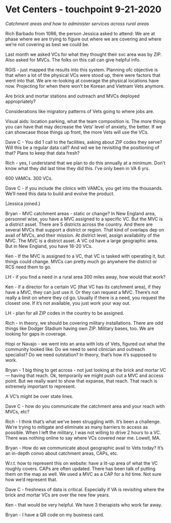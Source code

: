# Vet Centers - touchpoint 9-21-2020

*Catchment areas and how to administer services across rural areas*

Rich Barbado from 10R6, the person Jessica asked to attend: 
We are at phase where we are trying to figure out where we are covering and where we’re not covering as best we could be. 

Last month we asked VCs for what they thought their svc area was by ZIP. Also asked for MVCs. The folks on this call can give helpful info. 

RGIS - just mapped the results into this system. Planning ofc objective is that when a lot of the physical VCs were stood up, there were factors that went into that. We are re-looking at coverage the physical locations have now. Projecting for when there won’t be Korean and Vietnam Vets anymore. 

Are brick and mortar stations and outreach and MVCs deployed appropriately?

Considerations like migratory patterns of Vets going to where jobs are. 

Visual aids: location parking, what the team composition is. The more things you can have that may decrease the Vets’ level of anxiety, the better. If we can showcase those things up front, the more Vets will use the VCs. 

Dave C - You did 1 call to the facilities, asking about ZIP codes they serve? Will this be a regular data call? And wd we be revisiting the positioning of that? Plans to keep that data fresh? 

Rich - yes, I understand that we plan to do this annually at a minimum. Don’t know what they did last time they did this. I’ve only been in VA 6 yrs. 

600 VAMCs. 300 VCs. 

Dave C - if you include the clinics with VAMCs, you get into the thousands. We’ll need this data to build and evolve the product. 

[Jessica joined.}

Bryan - MVC catchment areas - static or change? In New England area, personnel wise, you have a MVC assigned to a specific VC. But the MVC is a district asset. There are 5 districts across the country. And there are several MVCs that support a district or region. That kind of overlaps dep on avail of MVCs, and their mission. At district level, assign availability of the MVC. The MVC is a district asset. A VC cd have a large geographic area. But in New England, you have 18-20 VCs. 

Ken - If the MVC is assigned to a VC, that VC is tasked with operating it, but things could change. MVCs can pretty much go anywhere the district or RCS need them to go.

LH - if you find a need in a rural area 300 miles away, how would that work?

Ken - if a director for a certain VC (that VC has its catchment area), if they have a MVC, they can just use it. Or they can request a MVC. There’s not really a limit on where they cd go. Usually if there is a need, you request the closest one. If it’s not available, you just work your way out. 

LH - plan for all ZIP codes in the country to be assigned. 

Rich - in theory, we should be covering military installations. There are odd things like Dodger Stadium having own ZIP. Military bases, too. We are looking for gaps in coverage. 

Hopi or Navajo - we went into an area with lots of Vets, figured out what the community looked like. Do we need to send clinician and outreach specialist? Do we need outstation? In theory, that’s how it’s supposed to work. 

Bryan - 1 big thing to get across - not just looking at the brick and mortar VC — having that reach. Ok, temporarily we might push out a MVC and access point. But we really want to show that expanse, that reach. That reach is extremely important to represent. 

A VC’s might be over state lines. 

Dave C - how do you communicate the catchment area and your reach with MVCs, etc? 

Rich - I think that’s what we’ve been struggling with. It’s been a challenge. We’re trying to mitigate and eliminate as many barriers to access as possible. When I left the military, I was not willing to drive 2 hours to a VC. There was nothing online to say where VCs covered near me. Lowell, MA. 

Bryan - 
How do we communicate about geographic avail to Vets today? It’s an in-depth convo about catchment areas, CAPs, etc. 

W.r.t. how to represent this on website: have a lit-up area of what the VC roughly covers. CAPs are often updated. There has been talk of putting them on the map as well. We used a MVC as a CAP for a ltd time. Not sure how we’d represent that. 

Dave C - freshness of data is critical. Especially if VA is revisiting where the brick and mortar VCs are over the new few years. 

Ken - that would be very helpful. We have 3 therapists who work far away. 

Bryan - I have a QR code on my business card. 

















